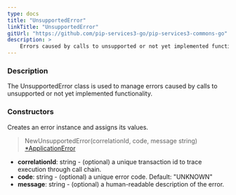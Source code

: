 ```yaml
---
type: docs
title: "UnsupportedError"
linkTitle: "UnsupportedError"
gitUrl: "https://github.com/pip-services3-go/pip-services3-commons-go"
description: >
    Errors caused by calls to unsupported or not yet implemented functionality.
---
```


### Description

The UnsupportedError class is used to manage errors caused by calls to unsupported or not yet implemented functionality.

### Constructors
Creates an error instance and assigns its values.

> NewUnsupportedError(correlationId, code, message string) [*ApplicationError](../application_error)

- **correlationId**: string - (optional) a unique transaction id to trace execution through call chain.
- **code**: string - (optional) a unique error code. Default: "UNKNOWN"
- **message**: string - (optional) a human-readable description of the error.
